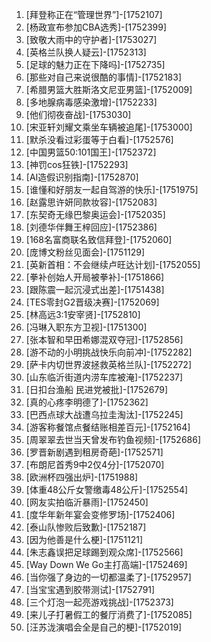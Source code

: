
1. [拜登称正在“管理世界”]-[1752107]
1. [杨政宣布参加CBA选秀]-[1752399]
1. [致敬大雨中的守护者]-[1753027]
1. [英格兰队换人疑云]-[1752313]
1. [足球的魅力正在下降吗]-[1752735]
1. [那些对自己来说很酷的事情]-[1752183]
1. [希腊男篮大胜斯洛文尼亚男篮]-[1752009]
1. [多地腺病毒感染激增]-[1752233]
1. [他们彻夜奋战]-[1753030]
1. [宋亚轩刘耀文乘坐车辆被追尾]-[1753000]
1. [默杀没看过彩蛋等于白看]-[1752576]
1. [中国男篮50:101国王]-[1752372]
1. [神罚cos狂铁]-[1752293]
1. [AI造假识别指南]-[1752870]
1. [谁懂和好朋友一起自驾游的快乐]-[1751975]
1. [赵露思许妍同款妆容]-[1752083]
1. [东契奇无缘巴黎奥运会]-[1752035]
1. [刘德华伴舞王梓回应]-[1752386]
1. [168名富商联名致信拜登]-[1752060]
1. [庞博文粉丝见面会]-[1751129]
1. [英新首相：不会继续卢旺达计划]-[1752055]
1. [拳补创始人开局被拳补]-[1751866]
1. [跟陈震一起沉浸式出差]-[1751438]
1. [TES零封G2晋级决赛]-[1752069]
1. [林高远3:1安宰贤]-[1752810]
1. [冯琳入职东方卫视]-[1751300]
1. [张本智和早田希娜混双夺冠]-[1752856]
1. [游不动的小明挑战快乐向前冲]-[1752282]
1. [萨卡内切世界波拯救英格兰队]-[1752272]
1. [山东临沂街道内涝车库被淹]-[1752237]
1. [日扣台渔船 民进党被批]-[1752679]
1. [真的心疼李明德了]-[1752362]
1. [巴西点球大战遭乌拉圭淘汰]-[1752245]
1. [游客称餐馆点餐结账相差百元]-[1752164]
1. [周翠翠去世当天曾发布钓鱼视频]-[1752686]
1. [罗晋新剧遇到租房奇葩]-[1752571]
1. [布朗尼首秀9中2仅4分]-[1752070]
1. [欧洲杯四强出炉]-[1751988]
1. [体重48公斤女警缴毒48公斤]-[1752554]
1. [网友实拍临沂暴雨]-[1752450]
1. [度华年新年宴会变修罗场]-[1752406]
1. [泰山队惨败后致歉]-[1752187]
1. [因为他善是什么梗]-[1751121]
1. [朱志鑫误把足球踢到观众席]-[1752566]
1. [Way Down We Go主打高端]-[1752469]
1. [当你强了身边的一切都温柔了]-[1752957]
1. [当宝宝遇到胶带测试]-[1752791]
1. [三个灯泡一起亮游戏挑战]-[1752373]
1. [来儿子打暑假工的餐厅消费了]-[1752085]
1. [汪苏泷演唱会全是自己的梗]-[1752019]